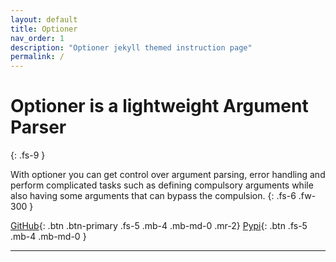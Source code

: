 ```yaml
---
layout: default
title: Optioner
nav_order: 1
description: "Optioner jekyll themed instruction page"
permalink: /
---
```


# Optioner is a lightweight Argument Parser
{: .fs-9 }

With optioner you can get control over argument parsing, error handling and perform complicated tasks such as defining compulsory arguments while also having some arguments that can bypass the compulsion.
{: .fs-6 .fw-300 }

[GitHub][github-page]{: .btn .btn-primary .fs-5 .mb-4 .mb-md-0 .mr-2}
[Pypi][pypi]{: .btn .fs-5 .mb-4 .mb-md-0 }

---





[github-page]: https://github.com/d33pster/optioner/
[pypi]: https://pypi.org/project/optioner/